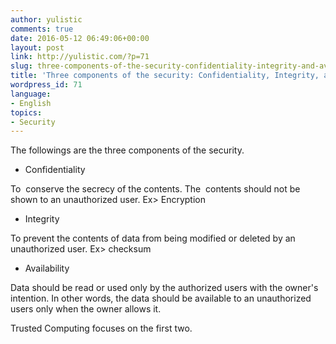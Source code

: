 ```yaml
---
author: yulistic
comments: true
date: 2016-05-12 06:49:06+00:00
layout: post
link: http://yulistic.com/?p=71
slug: three-components-of-the-security-confidentiality-integrity-and-availability
title: 'Three components of the security: Confidentiality, Integrity, and Availability'
wordpress_id: 71
language:
- English
topics:
- Security
---
```


The followings are the three components of the security.



	
  * Confidentiality


To  conserve the secrecy of the contents. The  contents should not be shown to an unauthorized user. Ex> Encryption

	
  * Integrity


To prevent the contents of data from being modified or deleted by an unauthorized user. Ex> checksum

	
  * Availability


Data should be read or used only by the authorized users with the owner's intention. In other words, the data should be available to an unauthorized users only when the owner allows it.

Trusted Computing focuses on the first two.
